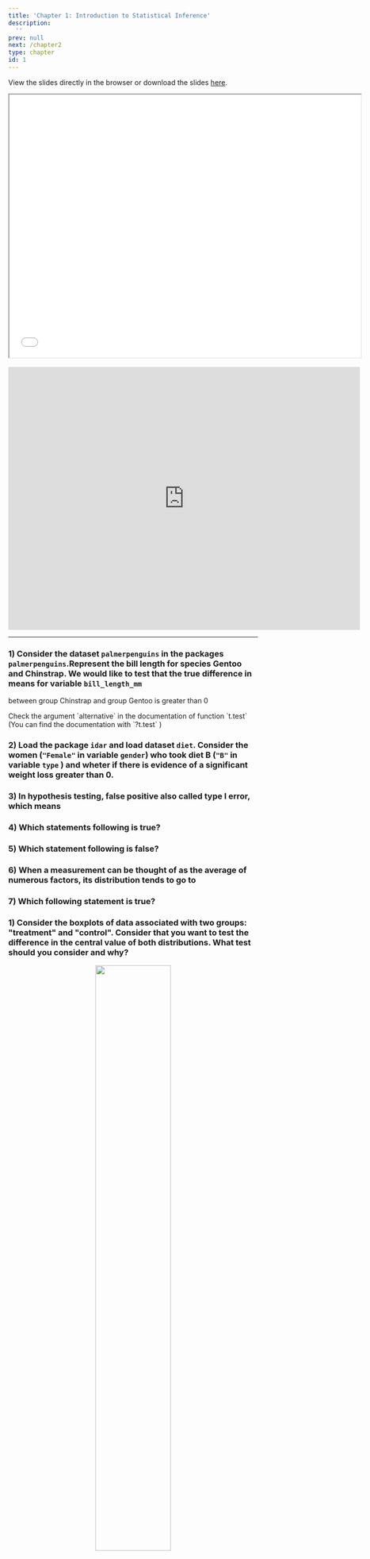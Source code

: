 ```yaml
---
title: 'Chapter 1: Introduction to Statistical Inference'
description:
  ''
prev: null
next: /chapter2
type: chapter
id: 1
---
```



<exercise id="1" title="Theory">


View the slides directly in the browser or download the slides
[here](https://github.com/SMAC-Group/course_data_analytics/raw/master/static/Lecture1.pdf). 

<iframe src="/Lecture1.html" width="710" height="530">
</iframe>

<br>
<br>

<iframe  width="710" height="530" src="https://www.youtube.com/embed/nG5TXyyaeDs" title="YouTube video player" frameborder="0" allow="accelerometer; autoplay; clipboard-write; encrypted-media; gyroscope; picture-in-picture" allowfullscreen></iframe>


</exercise>

<exercise id="2" title="Application" type = "slides">



<slides source="chapter1_01">
</slides>

</exercise>


<exercise id = "3" title ="Statistical Inference: Exercises">


---

### 1) Consider the dataset `palmerpenguins` in the packages `palmerpenguins`.Represent the bill length for species Gentoo and Chinstrap. We would like to test that the true difference in means for variable `bill_length_mm`
between group Chinstrap and group Gentoo is greater than 0

<codeblock id="01_01">
Check the argument `alternative` in the documentation of function `t.test` (You can find the documentation with `?t.test` )
</codeblock>

### 2) Load the package `idar` and load dataset `diet`. Consider the women  (`"Female"` in variable `gender`) who took diet B (`"B"` in variable `type` ) and wheter if there is evidence of a significant weight loss greater than 0. 


<codeblock id="01_02">

</codeblock>



### 3) In hypothesis testing, false positive also called type I error, which means
<choice id="1">
<opt text="the probability of rejecting null hypothesis when null hypothesis is true." correct="true">
</opt>
<opt text="the probability of not rejecting null hypothesis when null hypothesis is false." >
</opt>
<opt text="the probability of rejecting alternative hypothesis when alternative hypothesis is true.">
</opt>
<opt text="the probability of not rejecting alternative hypothesis when alternative hypothesis is true.">
</opt>
</choice>


### 4) Which statements following is true?
<choice id="2">
<opt text="A test is of significant level alpha when the probability of making a type I error equals 1-alpha." >
</opt>
<opt text="A test is of power beta when the probability to make a type II error is 1-beta." correct="true">
</opt>
<opt text="A test is of significant level alpha when the probability of making a type II error equals 1-alpha.">
</opt>
<opt text="A test is of power beta when the probability to make a type II error is beta.">
</opt>
</choice>

### 5)  Which statement following is false?
<choice id="3">
<opt text="Small p-value indicates strong evidence against null hypothesis." >
</opt>
<opt text="When the p-value is small enough, one says that the test based on the null and alternative hypothesis is significant." >
</opt>
<opt text="When the p-value is not small enough, with the available data, we can reject the null hypothesis."correct="true">
</opt>
<opt text="The obtained p-value summarizes the incompatibility between the data and the model constructed under the set of assumptions.">
</opt>
</choice>

### 6) When a measurement can be thought of as the average of numerous factors, its distribution tends to go to
<choice id="4">
<opt text="A uniform distribution." >
</opt>
<opt text="A Poisson distribution." >
</opt>
<opt text="A Beta distribution.">
</opt>
<opt text="A normal distribution."correct="true">
</opt>
</choice>

### 7)  Which following statement is true?
<choice id="5">
<opt text="the hypotheses of the Wilcoxon signed rank test are on the population mean." >
</opt>
<opt text="the hypotheses of the Wilcoxon signed rank test are on the population median." correct="true">
</opt>
<opt text="the hypotheses of the Wilcoxon signed rank test are on the population standard deviation.">
</opt>
<opt text="the hypotheses of the Wilcoxon signed rank test are on the population mode.">
</opt>
</choice>





### 1) Consider the boxplots of data associated with two groups: "treatment" and "control". Consider that you want to test the difference in the central value of both distributions. What test should you consider and why?

<div style="text-align:center">
<img src="plot1.png" alt=" " width="55%">
</div>

<choice id="6">
<opt text="One should consider a t-test because we want to test the difference in their central value." >
</opt>
<opt text="We should consider a t-test because there are some extreme observations in the control group" >
</opt>
<opt text="We should consider a Wilcoxon rank test because the extreme observations in the control group suggest that the data are not normally distributed and we would prefer to rely on a non-parametric test" correct="true">
</opt>
<opt text="We don't need to test anything because it is clear on the graph that the median of the control group is above the median of the treatment group.">
</opt>
</choice>


### 9) Consider that you observe a total of 50 observations. You would like to test that the true center of the distribution from which the sample you observe is generated is greater than a given value $\mu_{H_0}$. How do you compute the correct critical value with a significance level of $\alpha = 0.05$? Hint: The degrees of freedom are given by $n-1$ where $n$ is the number of observations



<choice id="7">
<opt text="<code>qt(p = 0.05, df = 49, lower.tail = FALSE)</code>" correct="true">
</opt>
<opt text="<code>qt(p = 0.05/2, df = 49, lower.tail = FALSE)</code>" >
</opt>
<opt text="<code>pt(q = .95, df = 49)</code>" >
</opt>
<opt text="<code>qt(p=.05, df=49, lower.tail=TRUE)</code>" >
</opt>
</choice>


### 10) Consider that you observe a total of 50 observations. You would like to test that the true center of the distribution from which the sample you observe is generated is not equal to a given value $\mu_{H_0}$. How do you compute the correct critical value with a significance level of $\alpha = 0.05$? Hint: The degrees of freedom are given by $n-1$ where $n$ is the number of observations



<choice id="8">
<opt text="<code>qt(p = 0.05, df = 49, lower.tail = FALSE)</code>">
</opt>
<opt text="<code>qt(p = 0.05/2, df = 49, lower.tail = FALSE)</code>" correct="true">
</opt>
<opt text="<code>pt(q = .95, df = 49)</code>" >
</opt>
<opt text="<code>qt(p=.05, df=49, lower.tail=TRUE)</code>" >
</opt>
</choice>


### 11) Consider that you observe a total of 30 observations. The estimated mean is 23.5 and the estimated standard deviation is 8.5. You would like to test that the true center of the distribution from which the sample you observe is generated is not equal to a given value $\mu_{H_0} = 20$. Compute the test statistic.


<choice id="9">
<opt text="<code>sqrt(30)*(23.5 - 20) / 8.5</code>" correct="true">
</opt>
<opt text="<code>sqrt(29)*(23.5 - 20) / 8.5</code>" >
</opt>
<opt text="<code>sqrt(29)*((23.5 - 20) / 8.5)</code>" >
</opt>
<opt text="<code>1-pt(sqrt(30)*(23.5 - 20) / 8.5, df = 29)</code>" >
</opt>
</choice>


</exercise>



